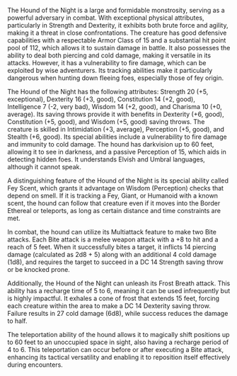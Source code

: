 The Hound of the Night is a large and formidable monstrosity, serving as a powerful adversary in combat. With exceptional physical attributes, particularly in Strength and Dexterity, it exhibits both brute force and agility, making it a threat in close confrontations. The creature has good defensive capabilities with a respectable Armor Class of 15 and a substantial hit point pool of 112, which allows it to sustain damage in battle. It also possesses the ability to deal both piercing and cold damage, making it versatile in its attacks. However, it has a vulnerability to fire damage, which can be exploited by wise adventurers. Its tracking abilities make it particularly dangerous when hunting down fleeing foes, especially those of fey origin.

The Hound of the Night has the following attributes: Strength 20 (+5, exceptional), Dexterity 16 (+3, good), Constitution 14 (+2, good), Intelligence 7 (-2, very bad), Wisdom 14 (+2, good), and Charisma 10 (+0, average). Its saving throws provide it with benefits in Dexterity (+6, good), Constitution (+5, good), and Wisdom (+5, good) saving throws. The creature is skilled in Intimidation (+3, average), Perception (+5, good), and Stealth (+6, good). Its special abilities include a vulnerability to fire damage and immunity to cold damage. The hound has darkvision up to 60 feet, allowing it to see in darkness, and a passive Perception of 15, which aids in detecting hidden foes. It understands Elvish and Umbral languages, although it cannot speak.

A distinguishing feature of the Hound of the Night is its special ability called Fey Scent, which grants it advantage on Wisdom (Perception) checks that depend on smell. If it is tracking a Fey, Giant, or Humanoid with a known scent, the hound can follow that creature even if it moves into the Border Ethereal or teleports, as long as certain distance and time constraints are met.

In combat, the hound can utilize its Multiattack feature to make two Bite attacks. Each Bite attack is a melee weapon attack with a +8 to hit and a reach of 5 feet. When it successfully bites a target, it inflicts 14 piercing damage (calculated as 2d8 + 5) along with an additional 4 cold damage (1d8), and requires the target to succeed in a DC 14 Strength saving throw or be knocked prone. 

Additionally, the Hound of the Night can unleash its Frost Breath attack. This ability has a recharge time of 5 to 6, meaning it can be used infrequently but is highly impactful. It exhales a cone of frost that extends 15 feet, forcing each creature within the area to make a DC 14 Dexterity saving throw. Failure results in 27 cold damage (6d8), while success reduces the damage to half.

The teleportation ability of the hound allows it to magically shift positions up to 60 feet to an unoccupied space in sight, also having a recharge period of 4 to 6. This teleportation can occur before or after executing a Bite attack, enhancing its tactical versatility and enabling it to reposition itself effectively during encounters.